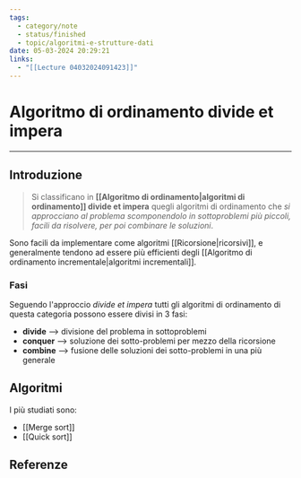 ```yaml
---
tags:
  - category/note
  - status/finished
  - topic/algoritmi-e-strutture-dati
date: 05-03-2024 20:29:21
links:
  - "[[Lecture 04032024091423]]"
---
```

# Algoritmo di ordinamento divide et impera
---
## Introduzione
> Si classificano in **[[Algoritmo di ordinamento|algoritmi di ordinamento]] divide et impera** quegli algoritmi di ordinamento che _si approcciano al problema scomponendolo in sottoproblemi più piccoli, facili da risolvere, per poi combinare le soluzioni_.

Sono facili da implementare come algoritmi [[Ricorsione|ricorsivi]], e generalmente tendono ad essere più efficienti degli [[Algoritmo di ordinamento incrementale|algoritmi incrementali]].

### Fasi
Seguendo l'approccio _divide et impera_ tutti gli algoritmi di ordinamento di questa categoria possono essere divisi in 3 fasi:
- **divide** --> divisione del problema in sottoproblemi
- **conquer** --> soluzione dei sotto-problemi per mezzo della ricorsione
- **combine** --> fusione delle soluzioni dei sotto-problemi in una più generale

## Algoritmi
I più studiati sono:
- [[Merge sort]]
- [[Quick sort]]

## Referenze